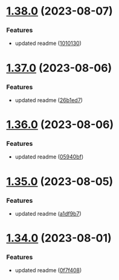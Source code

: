 # [1.38.0](https://github.com/manthanank/learn-rxjs/compare/v1.37.0...v1.38.0) (2023-08-07)


### Features

* updated readme ([1010130](https://github.com/manthanank/learn-rxjs/commit/10101307cecc48b3756b5b48c5e0e9b22d9ea122))



# [1.37.0](https://github.com/manthanank/learn-rxjs/compare/v1.36.0...v1.37.0) (2023-08-06)


### Features

* updated readme ([26b1ed7](https://github.com/manthanank/learn-rxjs/commit/26b1ed74c6f62fbb4415baf2d29fbc173f2a4f4b))



# [1.36.0](https://github.com/manthanank/learn-rxjs/compare/v1.35.0...v1.36.0) (2023-08-06)


### Features

* updated readme ([05940bf](https://github.com/manthanank/learn-rxjs/commit/05940bfd033e2df4c0be7150c4647ae98de6420c))



# [1.35.0](https://github.com/manthanank/learn-rxjs/compare/v1.34.0...v1.35.0) (2023-08-05)


### Features

* updated readme ([a1df9b7](https://github.com/manthanank/learn-rxjs/commit/a1df9b7ffe4386d18e917abf2bda32c5200ffe20))



# [1.34.0](https://github.com/manthanank/learn-rxjs/compare/v1.33.0...v1.34.0) (2023-08-01)


### Features

* updated readme ([0f7f408](https://github.com/manthanank/learn-rxjs/commit/0f7f4089825c97f8d43c056f5d77fe00ca8b3177))



